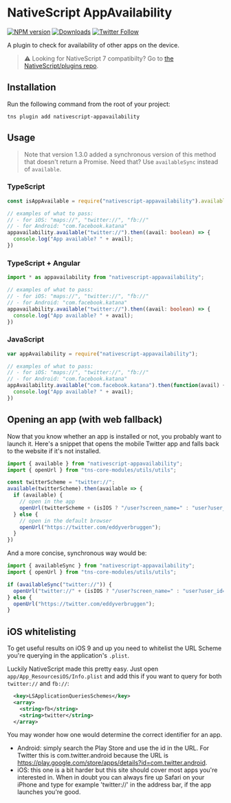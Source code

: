 # NativeScript AppAvailability

[![NPM version][npm-image]][npm-url]
[![Downloads][downloads-image]][npm-url]
[![Twitter Follow][twitter-image]][twitter-url]

[npm-image]:http://img.shields.io/npm/v/nativescript-appavailability.svg
[npm-url]:https://npmjs.org/package/nativescript-appavailability
[downloads-image]:http://img.shields.io/npm/dm/nativescript-appavailability.svg
[twitter-image]:https://img.shields.io/twitter/follow/eddyverbruggen.svg?style=social&label=Follow%20me
[twitter-url]:https://twitter.com/eddyverbruggen

A plugin to check for availability of other apps on the device.

> ⚠️ Looking for NativeScript 7 compatibilty? Go to [the NativeScript/plugins repo](https://github.com/NativeScript/plugins/tree/master/packages/appavailability).

## Installation
Run the following command from the root of your project:

```
tns plugin add nativescript-appavailability
```

## Usage

> Note that version 1.3.0 added a synchronous version of this method that doesn't return a Promise. Need that? Use `availableSync` instead of `available`. 

### TypeScript
```typescript
const isAppAvailable = require("nativescript-appavailability").available;

// examples of what to pass:
// - for iOS: "maps://", "twitter://", "fb://"
// - for Android: "com.facebook.katana"
appavailability.available("twitter://").then((avail: boolean) => {
  console.log("App available? " + avail);
})
```

### TypeScript + Angular
```typescript
import * as appavailability from "nativescript-appavailability";

// examples of what to pass:
// - for iOS: "maps://", "twitter://", "fb://"
// - for Android: "com.facebook.katana"
appavailability.available("twitter://").then((avail: boolean) => {
  console.log("App available? " + avail);
})
```

### JavaScript

```js
var appAvailability = require("nativescript-appavailability");

// examples of what to pass:
// - for iOS: "maps://", "twitter://", "fb://"
// - for Android: "com.facebook.katana"
appAvailability.available("com.facebook.katana").then(function(avail) {
  console.log("App available? " + avail);
})
```

## Opening an app (with web fallback)
Now that you know whether an app is installed or not, you probably want to launch it.
Here's a snippet that opens the mobile Twitter app and falls back to the website if it's not installed.

```typescript
import { available } from "nativescript-appavailability";
import { openUrl } from "tns-core-modules/utils/utils";

const twitterScheme = "twitter://";
available(twitterScheme).then(available => {
  if (available) {
    // open in the app
    openUrl(twitterScheme + (isIOS ? "/user?screen_name=" : "user?user_id=") + "eddyverbruggen");
  } else {
    // open in the default browser
    openUrl("https://twitter.com/eddyverbruggen");
  }
})
```

And a more concise, synchronous way would be:

```typescript
import { availableSync } from "nativescript-appavailability";
import { openUrl } from "tns-core-modules/utils/utils";

if (availableSync("twitter://")) {
  openUrl("twitter://" + (isIOS ? "/user?screen_name=" : "user?user_id=") + "eddyverbruggen");
} else {
  openUrl("https://twitter.com/eddyverbruggen");
}
```

## iOS whitelisting
To get useful results on iOS 9 and up you need to whitelist the URL Scheme
you're querying in the application's `.plist`.

Luckily NativeScript made this pretty easy. Just open `app/App_ResourcesiOS/Info.plist`
and add this if you want to query for both `twitter://` and `fb://`:

```xml
  <key>LSApplicationQueriesSchemes</key>
  <array>
    <string>fb</string>
    <string>twitter</string>
  </array>
```

You may wonder how one would determine the correct identifier for an app.
* Android: simply search the Play Store and use the id in the URL. For Twitter this is com.twitter.android because the URL is https://play.google.com/store/apps/details?id=com.twitter.android.
* iOS: this one is a bit harder but this site should cover most apps you're interested in. When in doubt you can always fire up Safari on your iPhone and type for example 'twitter://' in the address bar, if the app launches you're good.
